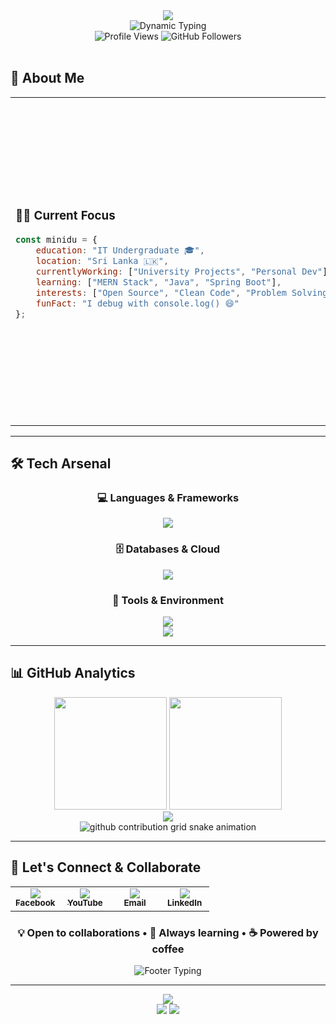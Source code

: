 <!-- ✨ Modern Hero Section -->
<div align="center">
  <img src="https://capsule-render.vercel.app/api?type=venom&color=gradient&customColorList=12&height=300&section=header&text=Minidu%20Madhava&fontSize=50&fontColor=ffffff&animation=blinking&fontAlignY=40&desc=IT%20Undergraduate%20|%20Web%20Developer%20|%20Java%20Enthusiast%20from%20Sri%20Lanka&descSize=20&descAlignY=60" />
</div>

<div align="center">
  <img src="https://readme-typing-svg.demolab.com?font=JetBrains+Mono&size=28&duration=3000&pause=1000&color=6366F1&center=true&vCenter=true&width=600&height=80&lines=🚀+Full+Stack+Developer;🎓+IT+Undergraduate;☕+Java+%26+JavaScript+Expert;🌟+Building+Tomorrow's+Web" alt="Dynamic Typing" />
</div>

<div align="center">
  <img src="https://komarev.com/ghpvc/?username=minidumadhava&label=Profile%20Views&color=6366f1&style=for-the-badge" alt="Profile Views" />
  <img src="https://img.shields.io/github/followers/minidumadhava?label=Followers&style=for-the-badge&color=22d3ee&labelColor=1e293b" alt="GitHub Followers" />
</div>

<br>

## 🎯 About Me

<table>
<tr>
<td width="50%">

### 👨‍💻 **Current Focus**
```javascript
const minidu = {
    education: "IT Undergraduate 🎓",
    location: "Sri Lanka 🇱🇰",
    currentlyWorking: ["University Projects", "Personal Dev"],
    learning: ["MERN Stack", "Java", "Spring Boot"],
    interests: ["Open Source", "Clean Code", "Problem Solving"],
    funFact: "I debug with console.log() 😄"
};
```

</td>
<td width="50%">

### 🚀 **Quick Stats**
- 🌱 **Learning**: Advanced React & Spring Boot
- 👯 **Collaboration**: Open to exciting projects
- 💬 **Ask me about**: Java, JavaScript, Web Dev
- ⚡ **Fun fact**: Coffee-driven developer ☕
- 🎯 **Goal**: Building impactful applications

<div align="center">
  <img src="https://github-readme-stats.vercel.app/api/top-langs/?username=minidumadhava&layout=compact&theme=tokyonight&hide_border=true&bg_color=0D1117&title_color=6366f1&text_color=e2e8f0" width="100%" />
</div>

</td>
</tr>
</table>

---

## 🛠️ **Tech Arsenal**

<div align="center">

### **💻 Languages & Frameworks**
<img src="https://skillicons.dev/icons?i=java,js,typescript,python,cpp,php,react,nodejs,spring,express&theme=dark" />

### **🗄️ Databases & Cloud**
<img src="https://skillicons.dev/icons?i=mysql,mongodb,postgres,firebase,aws,docker&theme=dark" />

### **🔧 Tools & Environment**
<img src="https://skillicons.dev/icons?i=git,github,vscode,idea,postman,figma&theme=dark" />

</div>

<div align="center">
  <img src="https://github-readme-stats.vercel.app/api/wakatime?username=minidumadhava&theme=tokyonight&hide_border=true&bg_color=0D1117&title_color=6366f1&text_color=e2e8f0&icon_color=22d3ee" />
</div>

---

## 📊 **GitHub Analytics**

<div align="center">
  <img height="180em" src="https://github-readme-stats.vercel.app/api?username=minidumadhava&show_icons=true&theme=tokyonight&hide_border=true&bg_color=0D1117&title_color=6366f1&icon_color=22d3ee&text_color=e2e8f0&count_private=true" />
  <img height="180em" src="https://github-readme-streak-stats.herokuapp.com/?user=minidumadhava&theme=tokyonight&hide_border=true&background=0D1117&stroke=6366f1&ring=22d3ee&fire=22d3ee&currStreakLabel=e2e8f0" />
</div>

<div align="center">
  <img src="https://github-readme-activity-graph.vercel.app/graph?username=minidumadhava&bg_color=0D1117&color=6366f1&line=22d3ee&point=ffffff&area=true&hide_border=true&custom_title=Contribution%20Graph" />
</div>

<div align="center">
  <picture>
    <source media="(prefers-color-scheme: dark)" srcset="https://raw.githubusercontent.com/minidumadhava/minidumadhava/output/github-contribution-grid-snake-dark.svg">
    <source media="(prefers-color-scheme: light)" srcset="https://raw.githubusercontent.com/minidumadhava/minidumadhava/output/github-contribution-grid-snake.svg">
    <img alt="github contribution grid snake animation" src="https://raw.githubusercontent.com/minidumadhava/minidumadhava/output/github-contribution-grid-snake.svg">
  </picture>
</div>

---

## 🤝 **Let's Connect & Collaborate**

<div align="center">
  <table>
    <tr>
      <td align="center" width="25%">
        <a href="https://fb.com/minidu.madhava">
          <img src="https://img.shields.io/badge/Facebook-1877F2?style=for-the-badge&logo=facebook&logoColor=white&labelColor=1e293b" />
          <br><sub><b>Facebook</b></sub>
        </a>
      </td>
      <td align="center" width="25%">
        <a href="https://www.youtube.com/@minidu">
          <img src="https://img.shields.io/badge/YouTube-FF0000?style=for-the-badge&logo=youtube&logoColor=white&labelColor=1e293b" />
          <br><sub><b>YouTube</b></sub>
        </a>
      </td>
      <td align="center" width="25%">
        <a href="mailto:it23672314@my.sliit.lk">
          <img src="https://img.shields.io/badge/Gmail-D14836?style=for-the-badge&logo=gmail&logoColor=white&labelColor=1e293b" />
          <br><sub><b>Email</b></sub>
        </a>
      </td>
      <td align="center" width="25%">
        <a href="https://linkedin.com/in/minidumadhava">
          <img src="https://img.shields.io/badge/LinkedIn-0077B5?style=for-the-badge&logo=linkedin&logoColor=white&labelColor=1e293b" />
          <br><sub><b>LinkedIn</b></sub>
        </a>
      </td>
    </tr>
  </table>
</div>

<div align="center">
  <h3>💡 Open to collaborations • 🚀 Always learning • ☕ Powered by coffee</h3>
  <img src="https://readme-typing-svg.demolab.com?font=JetBrains+Mono&size=16&duration=4000&pause=1000&color=6366F1&center=true&vCenter=true&width=500&lines=Thanks+for+visiting+my+profile!+🙏;Let's+build+something+amazing+together!+✨;Feel+free+to+reach+out+anytime!+📬" alt="Footer Typing" />
</div>

---

<!-- ✨ Modern Footer Wave -->
<div align="center">
  <img src="https://capsule-render.vercel.app/api?type=waving&color=gradient&customColorList=12&height=150&section=footer&animation=fadeIn" />
</div>

<div align="center">
  <img src="https://forthebadge.com/images/badges/built-with-love.svg" />
  <img src="https://forthebadge.com/images/badges/powered-by-coffee.svg" />
</div>
